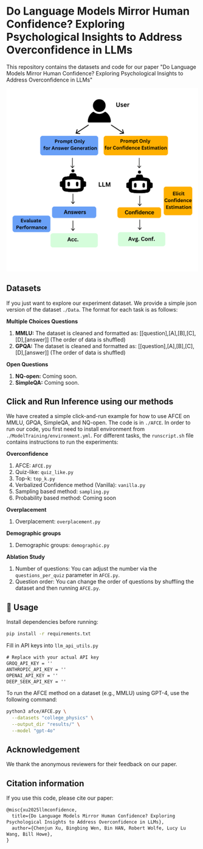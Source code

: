 # Do Language Models Mirror Human Confidence? Exploring Psychological Insights to Address Overconfidence in LLMs 

This repository contains the datasets and code for our paper "Do Language Models Mirror Human Confidence? Exploring Psychological Insights to Address Overconfidence in LLMs"

![AFCE Cover](images/AFCE.png)

## Datasets

If you just want to explore our experiment dataset. We provide a simple json version of the dataset `./Data`. The format for each 
task is as follows:

**Multiple Choices Questions**
1. **MMLU:** The dataset is cleaned and formatted as: [[question],[A],[B],[C],[D],[answer]] (The order of data is shuffled)
2. **GPQA:** The dataset is cleaned and formatted as: [[question],[A],[B],[C],[D],[answer]] (The order of data is shuffled)

**Open Questions**
1.  **NQ-open:** Coming soon.
2. **SimpleQA:** Coming soon.

## Click and Run Inference using our methods

We have created a simple click-and-run example for how to use AFCE on MMLU, GPQA, SimpleQA, and NQ-open. The code is in `./AFCE`.
In order to run our code, you first need to install environment from `./ModelTraining/environment.yml`.
For different tasks, the `runscript.sh` file contains instructions to run the experiments:

**Overconfidence**
1. AFCE: `AFCE.py`
2. Quiz-like: `quiz_like.py`
3. Top-k: `top_k.py`
4. Verbalized Confidence method (Vanilla): `vanilla.py`
5. Sampling based method: `sampling.py`
6. Probability based method: Coming soon

**Overplacement**
1. Overplacement: `overplacement.py`

**Demographic groups**
1. Demographic groups: `demographic.py`

**Ablation Study**
1. Number of questions: You can adjust the number via the `questions_per_quiz` parameter in `AFCE.py`.
2. Question order: You can change the order of questions by shuffling the dataset and then running `AFCE.py`.


## 🔧 Usage

Install dependencies before running:

```bash
pip install -r requirements.txt
```

Fill in API keys into `llm_api_utils.py`
```
# Replace with your actual API key
GROQ_API_KEY = ''
ANTHROPIC_API_KEY = ''
OPENAI_API_KEY = ''  
DEEP_SEEK_API_KEY = ''
```



To run the AFCE method on a dataset (e.g., MMLU) using GPT-4, use the following command:

```bash
python3 afce/AFCE.py \
  --datasets "college_physics" \
  --output_dir "results/" \
  --model "gpt-4o"
```
## Acknowledgement
We thank the anonymous reviewers for their feedback on our paper.

## Citation information

If you use this code, please cite our paper:

```
@misc{xu2025llmconfidence,
  title={Do Language Models Mirror Human Confidence? Exploring Psychological Insights to Address Overconfidence in LLMs},
  author={Chenjun Xu, Bingbing Wen, Bin HAN, Robert Wolfe, Lucy Lu Wang, Bill Howe},
}
```
